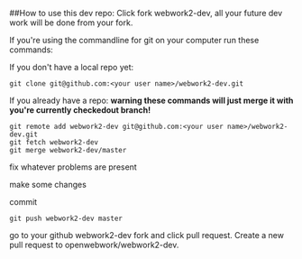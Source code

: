
##How to use this dev repo:
Click fork webwork2-dev, all your future dev work will be done from your fork.

If you're using the commandline for git on your computer run these commands:

If you don't have a local repo yet:
```
git clone git@github.com:<your user name>/webwork2-dev.git
```

If you already have a repo:
__warning these commands will just merge it with you're currently checkedout branch!__

```
git remote add webwork2-dev git@github.com:<your user name>/webwork2-dev.git
git fetch webwork2-dev
git merge webwork2-dev/master

```

fix whatever problems are present

make some changes

commit

`git push webwork2-dev master`

go to your github webwork2-dev fork and click pull request.  Create a new pull request to openwebwork/webwork2-dev.